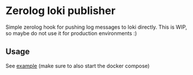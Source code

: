 # Zerolog loki publisher

Simple zerolog hook for pushing log messages to loki directly.
This is WIP, so maybe do not use it for production environments :)   


## Usage

See [example](./example/main.go) (make sure to also start the docker compose)
